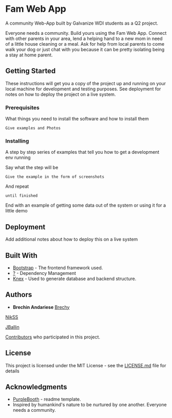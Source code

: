 # Fam Web App
A community Web-App built by Galvanize WDI students as a Q2 project.

Everyone needs a community. Build yours using the Fam Web App. Connect with other parents in your area, lend a helping hand to a new mom in need of a little house cleaning or a meal. Ask for help from local parents to come walk your dog or just chat with you because it can be pretty isolating being a stay at home parent.

## Getting Started

These instructions will get you a copy of the project up and running on your local machine for development and testing purposes. See deployment for notes on how to deploy the project on a live system.

### Prerequisites

What things you need to install the software and how to install them

```
Give examples and Photos
```

### Installing

A step by step series of examples that tell you how to get a development env running

Say what the step will be

```
Give the example in the form of screenshots
```

And repeat

```
until finished
```

End with an example of getting some data out of the system or using it for a little demo

<!-- ## Running the tests

Explain how to run the automated tests for this system

### Break down into end to end tests

Explain what these tests test and why

```
Give an example
```

### And coding style tests

Explain what these tests test and why

```
Give an example
``` -->

## Deployment

Add additional notes about how to deploy this on a live system

## Built With

* [Bootstrap](https://startbootstrap.com/template-overviews/freelancer/) - The frontend framework used.
* [?](weblink) - Dependency Management
* [Knex](weblink) - Used to generate database and backend structure.
<!-- do we need one for web framework used? IS that the same as bootstrap? -->

## Authors

* **Brechin Andariese** [Brechy](https://github.com/Brechy)

[NikSS](https://github.com/niksseif)

[JBallin](https://github.com/JBallin)

[Contributors](https://github.com/Brechy/q2_g88/graphs/contributors) who participated in this project.

## License

This project is licensed under the MIT License - see the [LICENSE.md](LICENSE.md) file for details

## Acknowledgments

* [PurpleBooth](https://gist.github.com/PurpleBooth/109311bb0361f32d87a2) - readme template.
* Inspired by humankind's nature to be nurtured by one another. Everyone needs a community.
